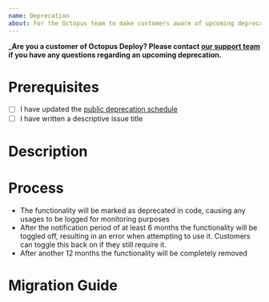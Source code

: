 ```yaml
---
name: Deprecation
about: For the Octopus team to make customers aware of upcoming deprecations.
---
```


**_Are you a customer of Octopus Deploy? Please contact [our support team](https://octopus.com/support) if you have any questions regarding an upcoming deprecation.**

# Prerequisites

- [ ] I have updated the [public deprecation schedule](https://octopus.com/docs/deprecations)
- [ ] I have written a descriptive issue title

# Description

<!-- Take the time to describe the deprecation and link to the public deprecation schedule if necessary -->

# Process
- The functionality will be marked as deprecated in code, causing any usages to be logged for monitoring purposes
- After the notification period of at least 6 months the functionality will be toggled off, resulting in an error when attempting to use it. Customers can toggle this back on if they still require it.
- After another 12 months the functionality will be completely removed

# Migration Guide

<!-- If necessary, provide a guide for customers who may need to migrate away from the deprecated feature -->
